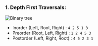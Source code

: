 ### 1. Depth First Traversals:   
![Binary tree](https://www.geeksforgeeks.org/wp-content/uploads/2009/06/tree12.gif)
- Inorder (Left, Root, Right) : `4 2 5 1 3`
- Preorder (Root, Left, Right) : `1 2 4 5 3`
- Postorder (Left, Right, Root) : `4 5 2 3 1`
